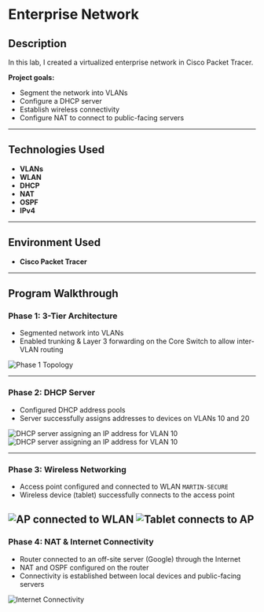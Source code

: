 # Enterprise Network

## Description
In this lab, I created a virtualized enterprise network in Cisco Packet Tracer.  

**Project goals:**
- Segment the network into VLANs  
- Configure a DHCP server  
- Establish wireless connectivity  
- Configure NAT to connect to public-facing servers  

---

## Technologies Used
- **VLANs**
- **WLAN**
- **DHCP**
- **NAT**
- **OSPF**
- **IPv4**

---

## Environment Used
- **Cisco Packet Tracer**

---

## Program Walkthrough

### Phase 1: 3-Tier Architecture
- Segmented network into VLANs  
- Enabled trunking & Layer 3 forwarding on the Core Switch to allow inter-VLAN routing  

![Phase 1 Topology](https://i.imgur.com/lTlltI3.png)

---

### Phase 2: DHCP Server
- Configured DHCP address pools  
- Server successfully assigns addresses to devices on VLANs 10 and 20  

![DHCP server assigning an IP address for VLAN 10](https://i.imgur.com/LUxjTJa.png)  
![DHCP server assigning an IP address for VLAN 10](https://i.imgur.com/gADjas0.png)

---

### Phase 3: Wireless Networking
- Access point configured and connected to WLAN `MARTIN-SECURE`  
- Wireless device (tablet) successfully connects to the access point  

![AP connected to WLAN](https://i.imgur.com/dloEEPy.png)
![Tablet connects to AP](https://i.imgur.com/dloEEPy.png)
---

### Phase 4: NAT & Internet Connectivity
- Router connected to an off-site server (Google) through the Internet  
- NAT and OSPF configured on the router  
- Connectivity is established between local devices and public-facing servers  

![Internet Connectivity](https://i.imgur.com/Nlxbmkd.png)

